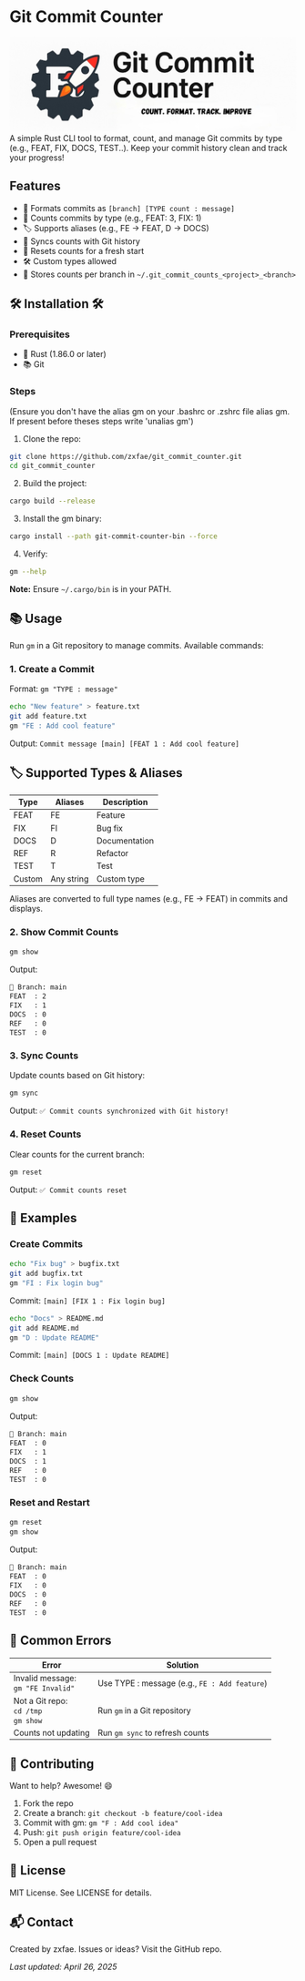 # Git Commit Counter
![image](file.png)
A simple Rust CLI tool to format, count, and manage Git commits by type (e.g., FEAT, FIX, DOCS, TEST..). Keep your commit history clean and track your progress!

## Features

- 📝 Formats commits as `[branch] [TYPE count : message]`
- 🔢 Counts commits by type (e.g., FEAT: 3, FIX: 1)
- 🏷️ Supports aliases (e.g., FE → FEAT, D → DOCS)
- 🔄 Syncs counts with Git history
- 🧹 Resets counts for a fresh start
- 🛠️ Custom types allowed
- 📂 Stores counts per branch in `~/.git_commit_counts_<project>_<branch>`

## 🛠️ Installation 🛠️

### Prerequisites

- 🦀 Rust (1.86.0 or later)
- 📚 Git

### Steps
(Ensure you don't have the alias gm on your .bashrc or .zshrc file
alias gm. If present before theses steps write 'unalias gm')

1. Clone the repo:
```bash
git clone https://github.com/zxfae/git_commit_counter.git
cd git_commit_counter
```

2. Build the project:
```bash
cargo build --release
```

3. Install the gm binary:
```bash
cargo install --path git-commit-counter-bin --force
```

4. Verify:
```bash
gm --help
```

**Note:** Ensure `~/.cargo/bin` is in your PATH.

## 📚 Usage

Run `gm` in a Git repository to manage commits. Available commands:

### 1. Create a Commit

Format: `gm "TYPE : message"`

```bash
echo "New feature" > feature.txt
git add feature.txt
gm "FE : Add cool feature"
```

Output: `Commit message [main] [FEAT 1 : Add cool feature]`

## 🏷️ Supported Types & Aliases

| Type | Aliases | Description |
|------|---------|-------------|
| FEAT | FE      | Feature     |
| FIX  | FI      | Bug fix     |
| DOCS | D       | Documentation |
| REF  | R       | Refactor    |
| TEST | T       | Test        |
| Custom | Any string | Custom type |

Aliases are converted to full type names (e.g., FE → FEAT) in commits and displays.


### 2. Show Commit Counts

```bash
gm show
```

Output:
```
📌 Branch: main
FEAT  : 2
FIX   : 1
DOCS  : 0
REF   : 0
TEST  : 0
```

### 3. Sync Counts

Update counts based on Git history:

```bash
gm sync
```

Output: `✅ Commit counts synchronized with Git history!`

### 4. Reset Counts

Clear counts for the current branch:

```bash
gm reset
```

Output: `✅ Commit counts reset`


## 🌟 Examples

### Create Commits

```bash
echo "Fix bug" > bugfix.txt
git add bugfix.txt
gm "FI : Fix login bug"
```
Commit: `[main] [FIX 1 : Fix login bug]`

```bash
echo "Docs" > README.md
git add README.md
gm "D : Update README"
```
Commit: `[main] [DOCS 1 : Update README]`

### Check Counts

```bash
gm show
```

Output:
```
📌 Branch: main
FEAT  : 0
FIX   : 1
DOCS  : 1
REF   : 0
TEST  : 0
```

### Reset and Restart

```bash
gm reset
gm show
```

Output:
```
📌 Branch: main
FEAT  : 0
FIX   : 0
DOCS  : 0
REF   : 0
TEST  : 0
```

## 🚨 Common Errors

| Error | Solution |
|-------|----------|
| Invalid message:<br>`gm "FE Invalid"` | Use TYPE : message (e.g., `FE : Add feature`) |
| Not a Git repo:<br>`cd /tmp`<br>`gm show` | Run `gm` in a Git repository |
| Counts not updating | Run `gm sync` to refresh counts |

## 🤝 Contributing

Want to help? Awesome! 😄

1. Fork the repo
2. Create a branch: `git checkout -b feature/cool-idea`
3. Commit with gm: `gm "F : Add cool idea"`
4. Push: `git push origin feature/cool-idea`
5. Open a pull request

## 📄 License

MIT License. See LICENSE for details.

## 📬 Contact

Created by zxfae. Issues or ideas? Visit the GitHub repo.

*Last updated: April 26, 2025*
